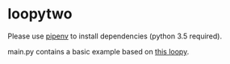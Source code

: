 # loopytwo

Please use [pipenv](https://github.com/pypa/pipenv) to install dependencies (python 3.5 required).

main.py contains a basic example based on [this loopy](https://ncase.me/loopy/v1.1/?data=[[[1,227,303,0.66,%22rabbits%22,0],[2,663,304,0.66,%22foxes%22,1]],[[2,1,153,-1,0],[1,2,160,1,0]],[[442,316,%22A%2520basic%2520ecological%250Afeedback%2520loop.%250A%250ATry%2520adding%2520extra%250Acreatures%2520to%2520this%250Aecosystem!%22],[442,109,%22more%2520rabbits%2520means%2520MORE%2520foxes%253A%250Ait%27s%2520a%2520positive%2520(%252B)%2520relationship%22],[451,513,%22more%2520foxes%2520means%2520FEWER%2520rabbits%253A%250Ait%27s%2520a%2520negative%2520(%25E2%2580%2593)%2520relationship%22],[754,455,%22*%2520P.S%253A%2520this%2520is%2520NOT%2520the%2520%250ALotka-Volterra%2520model.%250AIt%27s%2520just%2520an%2520oscillator.%250Aclose%2520enough!%22]],2%5D).
